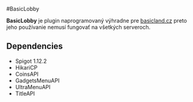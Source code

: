 #BasicLobby

**BasicLobby** je plugin naprogramovaný výhradne pre [basicland.cz](www.basicland.cz) preto
jeho používanie nemusí fungovať na všetkých serveroch.

## Dependencies
* Spigot 1.12.2
* HikariCP
* CoinsAPI
* GadgetsMenuAPI
* UltraMenuAPI
* TitleAPI